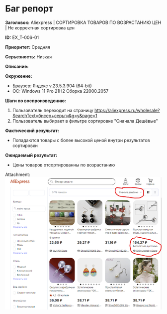 # Баг репорт

**Заголовок:**  Aliexpress | СОРТИРОВКА ТОВАРОВ ПО ВОЗРАСТАНИЮ ЦЕН | Не корректная сортировка цен

**ID:** EX_T-006-01

 **Приоритет:** Средняя

 **Серьезность:** Низкая

**Описание:**

**Окружение:**  

* Браузер: Яндекс v.23.5.3.904 (64-bit)
* OC: Windows 11 Pro 21H2 Сборка 22000.2057

**Шаги по воспроизведению:**

1. Пользователь переходит на страницу <https://aliexpress.ru/wholesale?SearchText=бисер+серьги&g=y&page=1>
2. Пользователь выбирает в фильтре сортировке "Сначала Дешёвые"

**Фактический результат:**

* Попадаются товары с более высокой ценой внутри результатов сортировки

**Ожидаемый результат:**

* Цены товаров отсортированны по возрастанию

Attachment:  
![Изображение 6](../assets/img_ex_t/cost_low.png "Сортировка цен по возрастанию")
